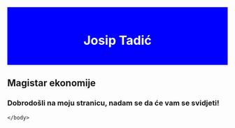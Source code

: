 <html>
    <head>
        <meta charset="UTF-8">
        <title>Josip Tadić</title>
        <style>
        .naslov {
            background-color: blue;
            color: white;
            padding: 20px;
            text-align: center;
        }
        </style>
    </head>
    <body>
        <div class="naslov">
            <h1>Josip Tadić</h1>
        </div>
        <h2>Magistar ekonomije</h2>
        <h3>Dobrodošli na moju stranicu, nadam se da će vam se svidjeti!</h3>
        
    </body>
    
</html>
